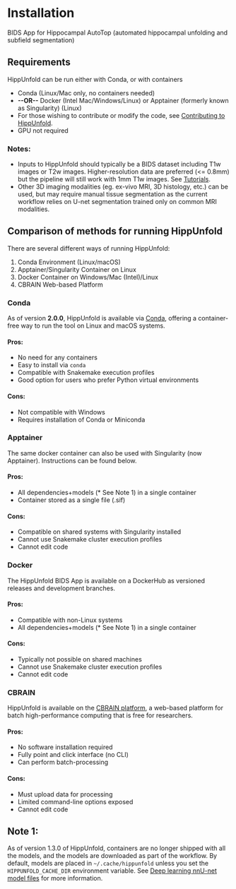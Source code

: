 # Installation

BIDS App for Hippocampal AutoTop (automated hippocampal unfolding and
subfield segmentation)

## Requirements

HippUnfold can be run either with Conda, or with containers
-   Conda (Linux/Mac only, no containers needed)
-   **--OR--**  Docker (Intel Mac/Windows/Linux) or Apptainer (formerly known as Singularity) (Linux)
-   For those wishing to contribute or modify the code, see [Contributing to HippUnfold](https://hippunfold.readthedocs.io/en/latest/contributing/contributing.html).
-   GPU not required

### Notes:

-   Inputs to HippUnfold should typically be a BIDS dataset including T1w images or T2w images. Higher-resolution data are preferred (\<= 0.8mm) but the pipeline will still work with 1mm T1w images. See [Tutorials](https://hippunfold.readthedocs.io/en/latest/tutorials/standardBIDS.html).
-   Other 3D imaging modalities (eg. ex-vivo MRI, 3D histology, etc.) can be used, but may require manual tissue segmentation as the current workflow relies on U-net segmentation trained only on common MRI modalities.


## Comparison of methods for running HippUnfold

There are several different ways of running HippUnfold:

1. Conda Environment (Linux/macOS)
2. Apptainer/Singularity Container on Linux
3. Docker Container on Windows/Mac (Intel)/Linux
4. CBRAIN Web-based Platform

### Conda

As of version **2.0.0**, HippUnfold is available via [Conda](https://docs.conda.io/), offering a container-free way to run the tool on Linux and macOS systems.

#### Pros:
- No need for any containers
- Easy to install via `conda`
- Compatible with Snakemake execution profiles
- Good option for users who prefer Python virtual environments

#### Cons:
- Not compatible with Windows
- Requires installation of Conda or Miniconda

### Apptainer

The same docker container can also be used with Singularity (now Apptainer). Instructions can be found below.

#### Pros:
- All dependencies+models (* See Note 1) in a single container 
- Container stored as a single file (.sif)

#### Cons:
- Compatible on shared systems with Singularity installed
- Cannot use Snakemake cluster execution profiles
- Cannot edit code

### Docker

The HippUnfold BIDS App is available on a DockerHub as versioned releases and development branches.

#### Pros:
- Compatible with non-Linux systems 
- All dependencies+models (* See Note 1) in a single container

#### Cons:
- Typically not possible on shared machines
- Cannot use Snakemake cluster execution profiles
- Cannot edit code


### CBRAIN

HippUnfold is available on the [CBRAIN platform](https://github.com/aces/cbrain/wiki), a 
web-based platform for batch high-performance computing that is free for researchers.

#### Pros:
- No software installation required
- Fully point and click interface (no CLI)
- Can perform batch-processing

#### Cons:
- Must upload data for processing
- Limited command-line options exposed
- Cannot edit code


## Note 1: 
As of version 1.3.0 of HippUnfold, containers are no longer shipped with all the models, and the models are downloaded as part of the workflow. By default, models are placed in `~/.cache/hippunfold` unless you set the `HIPPUNFOLD_CACHE_DIR` environment variable. See [Deep learning nnU-net model files](https://hippunfold.readthedocs.io/en/latest/contributing/contributing.html#deep-learning-nnu-net-model-files) for more information.

